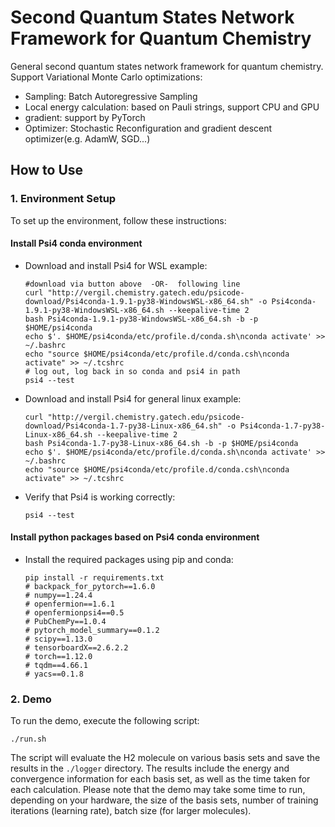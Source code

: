 # Second Quantum States Network Framework for Quantum Chemistry
General second quantum states network framework for quantum chemistry.
Support Variational Monte Carlo optimizations:
- Sampling: Batch Autoregressive Sampling
- Local energy calculation: based on Pauli strings, support CPU and GPU
- gradient: support by PyTorch
- Optimizer: Stochastic Reconfiguration and gradient descent optimizer(e.g. AdamW, SGD...)
  
## How to Use

### 1. Environment Setup

To set up the environment, follow these instructions:
#### Install Psi4 conda environment
- Download and install Psi4 for WSL example:
    ```shell
    #download via button above  -OR-  following line
    curl "http://vergil.chemistry.gatech.edu/psicode-download/Psi4conda-1.9.1-py38-WindowsWSL-x86_64.sh" -o Psi4conda-1.9.1-py38-WindowsWSL-x86_64.sh --keepalive-time 2
    bash Psi4conda-1.9.1-py38-WindowsWSL-x86_64.sh -b -p $HOME/psi4conda
    echo $'. $HOME/psi4conda/etc/profile.d/conda.sh\nconda activate' >> ~/.bashrc
    echo "source $HOME/psi4conda/etc/profile.d/conda.csh\nconda activate" >> ~/.tcshrc
    # log out, log back in so conda and psi4 in path
    psi4 --test
    ```
- Download and install Psi4 for general linux example:

    ```shell
    curl "http://vergil.chemistry.gatech.edu/psicode-download/Psi4conda-1.7-py38-Linux-x86_64.sh" -o Psi4conda-1.7-py38-Linux-x86_64.sh --keepalive-time 2
    bash Psi4conda-1.7-py38-Linux-x86_64.sh -b -p $HOME/psi4conda
    echo $'. $HOME/psi4conda/etc/profile.d/conda.sh\nconda activate' >> ~/.bashrc
    echo "source $HOME/psi4conda/etc/profile.d/conda.csh\nconda activate" >> ~/.tcshrc
    ```

- Verify that Psi4 is working correctly:

    ```
    psi4 --test
    ```
#### Install python packages based on Psi4 conda **environment**
- Install the required packages using pip and conda:

    ```shell
    pip install -r requirements.txt
    # backpack_for_pytorch==1.6.0
    # numpy==1.24.4
    # openfermion==1.6.1
    # openfermionpsi4==0.5
    # PubChemPy==1.0.4
    # pytorch_model_summary==0.1.2
    # scipy==1.13.0
    # tensorboardX==2.6.2.2
    # torch==1.12.0
    # tqdm==4.66.1
    # yacs==0.1.8
    ```
<!-- pip install tensorboardX backpack-for-pytorch pytorch-model-summary openfermionpsi4  yacs torch -->

### 2. Demo

To run the demo, execute the following script:

```shell
./run.sh
```

The script will evaluate the H2 molecule on various basis sets and save the results in the `./logger` directory. The results include the energy and convergence information for each basis set, as well as the time taken for each calculation. Please note that the demo may take some time to run, depending on your hardware, the size of the basis sets, number of training iterations (learning rate), batch size (for larger molecules).
